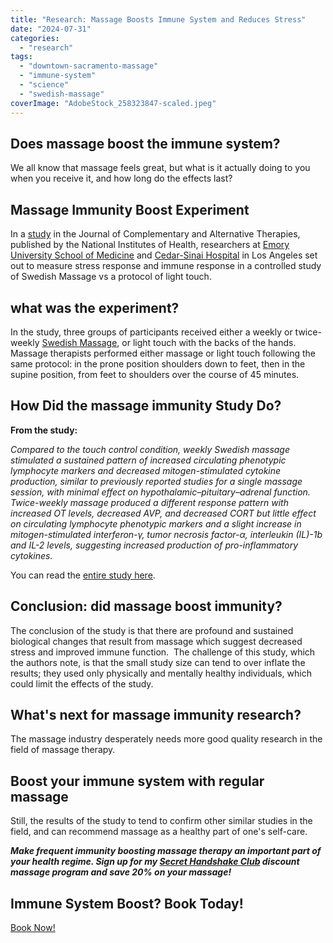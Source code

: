 ```yaml
---
title: "Research: Massage Boosts Immune System and Reduces Stress"
date: "2024-07-31"
categories: 
  - "research"
tags: 
  - "downtown-sacramento-massage"
  - "immune-system"
  - "science"
  - "swedish-massage"
coverImage: "AdobeStock_258323847-scaled.jpeg"
---
```


## Does massage boost the immune system?

We all know that massage feels great, but what is it actually doing to you when you receive it, and how long do the effects last?

## Massage Immunity Boost Experiment

In a [study](https://pubmed.ncbi.nlm.nih.gov/22775448/) in the Journal of Complementary and Alternative Therapies, published by the National Institutes of Health, researchers at [Emory University School of Medicine](http://www.psychiatry.emory.edu/) and [Cedar-Sinai Hospital](https://www.cedars-sinai.edu/research/areas/biostatistics-bioinformatics.html) in Los Angeles set out to measure stress response and immune response in a controlled study of Swedish Massage vs a protocol of light touch.

## what was the experiment?

In the study, three groups of participants received either a weekly or twice-weekly [Swedish Massage](https://paulbrown.net/what-is-swedish-massage/), or light touch with the backs of the hands.  Massage therapists performed either massage or light touch following the same protocol: in the prone position shoulders down to feet, then in the supine position, from feet to shoulders over the course of 45 minutes.

## How Did the massage immunity Study Do?

**From the study:**

_Compared to the touch control condition, weekly Swedish massage stimulated a sustained pattern of increased circulating phenotypic lymphocyte markers and decreased mitogen-stimulated cytokine production, similar to previously reported studies for a single massage session, with minimal effect on hypothalamic–pituitary–adrenal function. Twice-weekly massage produced a different response pattern with increased OT levels, decreased AVP, and decreased CORT but little effect on circulating lymphocyte phenotypic markers and a slight increase in mitogen-stimulated interferon-γ, tumor necrosis factor-α, interleukin (IL)-1b and IL-2 levels, suggesting increased production of pro-inflammatory cytokines._

You can read the [entire study here](https://www.ncbi.nlm.nih.gov/pmc/articles/PMC3419840/pdf/acm.2011.0071.pdf).

## Conclusion: did massage boost immunity?

The conclusion of the study is that there are profound and sustained biological changes that result from massage which suggest decreased stress and improved immune function.  The challenge of this study, which the authors note, is that the small study size can tend to over inflate the results; they used only physically and mentally healthy individuals, which could limit the effects of the study.  

## What's next for massage immunity research?

The massage industry desperately needs more good quality research in the field of massage therapy.

## Boost your immune system with regular massage

Still, the results of the study to tend to confirm other similar studies in the field, and can recommend massage as a healthy part of one's self-care.    
  
**_Make frequent immunity boosting massage therapy an important part of your health regime. Sign up for my [Secret Handshake Club](https://paulbrown.net/secret-handshake-club/) discount massage program and save 20% on your massage!_**

## Immune System Boost? Book Today!

[Book Now!](http://https/paulbrown.noterro.com)
